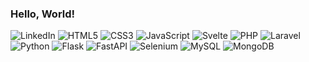### Hello, World!
![LinkedIn](https://img.shields.io/badge/linkedin-%230077B5.svg?style=for-the-badge&logo=linkedin&logoColor=white)
![HTML5](https://img.shields.io/badge/html5-%23141414.svg?style=for-the-badge&logo=html5&logoColor=white)
![CSS3](https://img.shields.io/badge/css3-%23141414.svg?style=for-the-badge&logo=css3&logoColor=white)
![JavaScript](https://img.shields.io/badge/javascript-%23141414.svg?style=for-the-badge&logo=javascript&logoColor=white)
![Svelte](https://img.shields.io/badge/svelte-%23141414.svg?style=for-the-badge&logo=svelte&logoColor=white)
![PHP](https://img.shields.io/badge/php-%23141414.svg?style=for-the-badge&logo=php&logoColor=white)
![Laravel](https://img.shields.io/badge/laravel-%23141414.svg?style=for-the-badge&logo=laravel&logoColor=white)
![Python](https://img.shields.io/badge/python-141414?style=for-the-badge&logo=python&logoColor=white)
![Flask](https://img.shields.io/badge/flask-%23141414.svg?style=for-the-badge&logo=flask&logoColor=white)
![FastAPI](https://img.shields.io/badge/FastAPI-141414?style=for-the-badge&logo=fastapi&logoColor=white)
![Selenium](https://img.shields.io/badge/-selenium-141414?style=for-the-badge&logo=selenium&logoColor=white)
![MySQL](https://img.shields.io/badge/mysql-%23141414.svg?style=for-the-badge&logo=mysql&logoColor=white)
![MongoDB](https://img.shields.io/badge/MongoDB-%23141414.svg?style=for-the-badge&logo=mongodb&logoColor=white)



<!--
**bberkay/bberkay** is a ✨ _special_ ✨ repository because its `README.md` (this file) appears on your GitHub profile.

Here are some ideas to get you started:

- 🔭 I’m currently working on ...
- 🌱 I’m currently learning ...
- 👯 I’m looking to collaborate on ...
- 🤔 I’m looking for help with ...
- 💬 Ask me about ...
- 📫 How to reach me: ...
- 😄 Pronouns: ...
- ⚡ Fun fact: ...
-->
